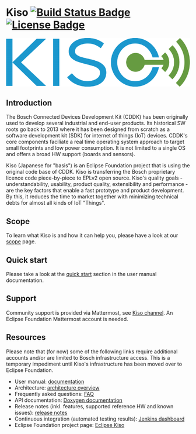 # Kiso [![Build Status Badge](https://img.shields.io/jenkins/build?jobUrl=https%3A%2F%2Fci.eclipse.org%2Fkiso%2Fjob%2Fkiso_github%2Fjob%2Fmaster%2F)](https://ci.eclipse.org/kiso/job/kiso_github/job/master/) [![License Badge](https://img.shields.io/github/license/eclipse/kiso)](https://www.eclipse.org/legal/epl-2.0/) #
![Kiso logo](./docs/doxygen/Kiso-logo.png)

## Introduction ##
The Bosch Connected Devices Development Kit (CDDK) has been originally used to develop several industrial and end-user products. Its historical SW roots go back to 2013 where it has been designed from scratch as a software development kit (SDK) for internet of things (IoT) devices. CDDK's core components faciliate a real time operating system approach to target small footprints and low power consumption. It is not limited to a single OS and offers a broad HW support (boards and sensors).

Kiso (Japanese for "basis") is an Eclipse Foundation project that is using the original code base of CDDK. Kiso is transferring the Bosch proprietary licence code piece-by-piece to EPLv2 open source. Kiso's quality goals - understandability, usability, product quality, extensibility and performance - are the key factors that enable a fast prototype and product development. By this, it reduces the time to market together with minimizing technical debts for almost all kinds of IoT "Things".

## Scope ##
To learn what Kiso is and how it can help you, please have a look at our [scope](http://kiso.rempler.de:1313/project-overview/scope.html) page.

## Quick start ##
Please take a look at the [quick start](http://kiso.rempler.de:1313/user-guide/quick_start.html) section in the user manual documentation.

## Support ##
Community support is provided via Mattermost, see [Kiso channel](https://mattermost.eclipse.org/eclipse/channels/kiso). An Eclipse Foundation Mattermost account is needed.

## Resources ##
Please note that (for now) some of the following links require additional accounts and/or are limited to Bosch infrastructure access. This is a temporary impediment until Kiso's infrastructure has been moved over to Eclipse Foundation.
* User manual: [documentation](http://kiso.rempler.de:1313/)
* Architecture: [architecture overview](http://kiso.rempler.de:1313/concepts/overall_architecture.html)
* Frequently asked questions: [FAQ](http://kiso.rempler.de:1313/frequently-asked-questions.html)
* API documentation: [Doxygen documentation](http://kiso.rempler.de:8080/)
* Release notes (inkl. features, supported reference HW and known issues): [release notes](https://github.com/eclipse/kiso/blob/master/RELEASE_NOTES.md)
* Continuous integration (automated testing results): [Jenkins dashboard](https://ci.eclipse.org/kiso)
* Eclipse Foundation project page: [Eclipse Kiso](https://projects.eclipse.org/projects/iot.kiso)
